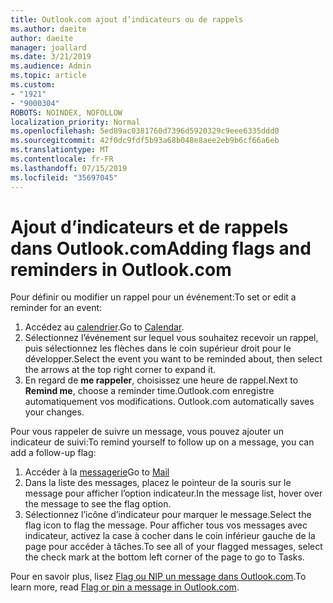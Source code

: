 ```yaml
---
title: Outlook.com ajout d’indicateurs ou de rappels
ms.author: daeite
author: daeite
manager: joallard
ms.date: 3/21/2019
ms.audience: Admin
ms.topic: article
ms.custom:
- "1921"
- "9000304"
ROBOTS: NOINDEX, NOFOLLOW
localization_priority: Normal
ms.openlocfilehash: 5ed89ac0381760d7396d5920329c9eee6335ddd0
ms.sourcegitcommit: 42f0dc9fdf5b93a68b048e8aee2eb9b6cf66a6eb
ms.translationtype: MT
ms.contentlocale: fr-FR
ms.lasthandoff: 07/15/2019
ms.locfileid: "35697045"
---
```

# <a name="adding-flags-and-reminders-in-outlookcom"></a><span data-ttu-id="e694f-102">Ajout d’indicateurs et de rappels dans Outlook.com</span><span class="sxs-lookup"><span data-stu-id="e694f-102">Adding flags and reminders in Outlook.com</span></span>

<span data-ttu-id="e694f-103">Pour définir ou modifier un rappel pour un événement:</span><span class="sxs-lookup"><span data-stu-id="e694f-103">To set or edit a reminder for an event:</span></span>

1. <span data-ttu-id="e694f-104">Accédez au [calendrier](https://outlook.live.com/calendar/).</span><span class="sxs-lookup"><span data-stu-id="e694f-104">Go to [Calendar](https://outlook.live.com/calendar/).</span></span>
1. <span data-ttu-id="e694f-105">Sélectionnez l’événement sur lequel vous souhaitez recevoir un rappel, puis sélectionnez les flèches dans le coin supérieur droit pour le développer.</span><span class="sxs-lookup"><span data-stu-id="e694f-105">Select the event you want to be reminded about, then select the arrows at the top right corner to expand it.</span></span>
1. <span data-ttu-id="e694f-106">En regard de **me rappeler**, choisissez une heure de rappel.</span><span class="sxs-lookup"><span data-stu-id="e694f-106">Next to **Remind me**, choose a reminder time.</span></span><span data-ttu-id="e694f-107">Outlook.com enregistre automatiquement vos modifications.</span><span class="sxs-lookup"><span data-stu-id="e694f-107"> Outlook.com automatically saves your changes.</span></span>

<span data-ttu-id="e694f-108">Pour vous rappeler de suivre un message, vous pouvez ajouter un indicateur de suivi:</span><span class="sxs-lookup"><span data-stu-id="e694f-108">To remind yourself to follow up on a message, you can add a follow-up flag:</span></span>

1. <span data-ttu-id="e694f-109">Accéder à la [messagerie](https://outlook.live.com/mail/)</span><span class="sxs-lookup"><span data-stu-id="e694f-109">Go to [Mail](https://outlook.live.com/mail/)</span></span>
1. <span data-ttu-id="e694f-110">Dans la liste des messages, placez le pointeur de la souris sur le message pour afficher l’option indicateur.</span><span class="sxs-lookup"><span data-stu-id="e694f-110">In the message list, hover over the message to see the flag option.</span></span>
1. <span data-ttu-id="e694f-111">Sélectionnez l’icône d’indicateur pour marquer le message.</span><span class="sxs-lookup"><span data-stu-id="e694f-111">Select the flag icon to flag the message.</span></span> <span data-ttu-id="e694f-112">Pour afficher tous vos messages avec indicateur, activez la case à cocher dans le coin inférieur gauche de la page pour accéder à tâches.</span><span class="sxs-lookup"><span data-stu-id="e694f-112">To see all of your flagged messages, select the check mark at the bottom left corner of the page to go to Tasks.</span></span>
 
<span data-ttu-id="e694f-113">Pour en savoir plus, lisez [Flag ou NIP un message dans Outlook.com](https://support.office.com/article/8e911e69-30d6-4cc8-8c71-a1163560618a?wt.mc_id=Office_Outlook_com_Alchemy).</span><span class="sxs-lookup"><span data-stu-id="e694f-113">To learn more, read [Flag or pin a message in Outlook.com](https://support.office.com/article/8e911e69-30d6-4cc8-8c71-a1163560618a?wt.mc_id=Office_Outlook_com_Alchemy).</span></span>
